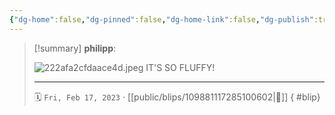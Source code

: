 ```yaml
---
{"dg-home":false,"dg-pinned":false,"dg-home-link":false,"dg-publish":true,"type":"blip","disabled rules":["yaml-title","yaml-title-alias","file-name-heading"],"title":"philipp on mastodon @ 2023-02-17","created-date":"2023-02-17T16:53:10","id":109881117285100600,"updated-date":"2025-05-02T08:50:43","dg-path":"blips/109881117285100602.md","permalink":"/blips/109881117285100602/","dgPassFrontmatter":true,"created":"2023-02-17T16:53:10","updated":"2025-05-02T08:50:43"}
---
```


> [!summary] **philipp**:
>
> ![222afa2cfdaace4d.jpeg](/img/user/attachments/222afa2cfdaace4d.jpeg)
> IT'S SO FLUFFY!
> - - -
>
> 🗓️ `Fri, Feb 17, 2023` · [[public/blips/109881117285100602\|🔗]]
{ #blip}

